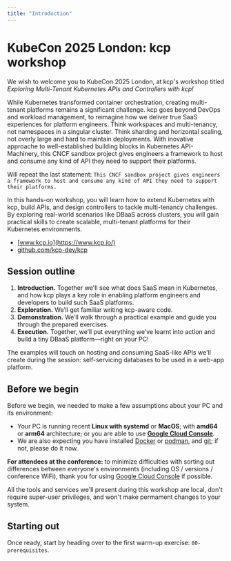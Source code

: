 ```yaml
---
title: "Introduction"
---
```

# KubeCon 2025 London: kcp workshop

We wish to welcome you to KubeCon 2025 London, at kcp's workshop titled _Exploring Multi-Tenant Kubernetes APIs and Controllers with kcp!_

While Kubernetes transformed container orchestration, creating multi-tenant platforms remains a significant challenge. kcp goes beyond DevOps and workload management, to reimagine how we deliver true SaaS experiences for platform engineers. Think workspaces and multi-tenancy, not namespaces in a singular cluster. Think sharding and horizontal scaling, not overly large and hard to maintain deployments. With inovative approache to well-established building blocks in Kubernetes API-Machinery, this CNCF sandbox project gives engineers a framework to host and consume any kind of API they need to support their platforms.

Will repeat the last statement: `This CNCF sandbox project gives engineers a framework to host and consume any kind of API they need to support their platforms.`

In this hands-on workshop, you will learn how to extend Kubernetes with kcp, build APIs, and design controllers to tackle multi-tenancy challenges. By exploring real-world scenarios like DBaaS across clusters, you will gain practical skills to create scalable, multi-tenant platforms for their Kubernetes environments.

* [www.kcp.io](https://www.kcp.io/)
* [github.com/kcp-dev/kcp](https://github.com/kcp-dev/kcp)

## Session outline

1. **Introduction.** Together we'll see what does SaaS mean in Kubernetes, and how kcp plays a key role in enabling platform engineers and developers to build such SaaS platforms.
2. **Exploration.** We’ll get familiar writing kcp-aware code.
3. **Demonstration.** We’ll walk through a practical example and guide you through the prepared exercises.
4. **Execution.** Together, we’ll put everything we’ve learnt into action and build a tiny DBaaS platform—right on your PC!

The examples will touch on hosting and consuming SaaS-like APIs we'll create during the session: self-servicing databases to be used in a web-app platform.

## Before we begin

Before we begin, we needed to make a few assumptions about your PC and its environment:
* Your PC is running recent **Linux with systemd** or **MacOS**; with **amd64** or **arm64** architecture; or you are able to use [**Google Cloud Console**](https://console.cloud.google.com/).
* We are also expecting you have installed [Docker](https://www.docker.com/) or [podman](https://podman.io/), and [git](https://git-scm.com/); if not, please do it now.

**For attendees at the conference:** to minimize difficulties with sorting out differences between everyone's environments (including OS / versions / conference WiFi), thank you for using [Google Cloud Console](https://console.cloud.google.com/) if possible.

All the tools and services we'll present during this workshop are local, don't require super-user privileges, and won't make permament changes to your system.

## Starting out

Once ready, start by heading over to the first warm-up exercise: `00-prerequisites`.
